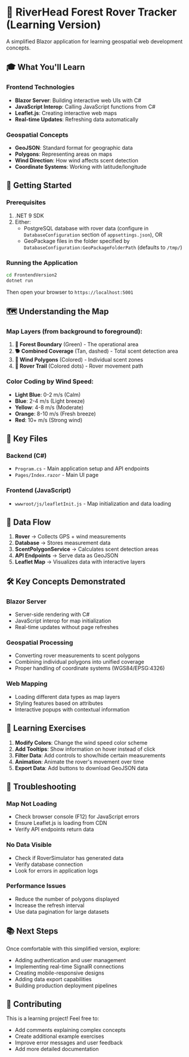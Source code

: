# 🌲 RiverHead Forest Rover Tracker (Learning Version)

A simplified Blazor application for learning geospatial web development concepts.

## 🎓 What You'll Learn

### Frontend Technologies
- **Blazor Server**: Building interactive web UIs with C#
- **JavaScript Interop**: Calling JavaScript functions from C#  
- **Leaflet.js**: Creating interactive web maps
- **Real-time Updates**: Refreshing data automatically

### Geospatial Concepts
- **GeoJSON**: Standard format for geographic data
- **Polygons**: Representing areas on maps
- **Wind Direction**: How wind affects scent detection
- **Coordinate Systems**: Working with latitude/longitude

## 🚀 Getting Started

### Prerequisites
1. .NET 9 SDK
2. Either:
   - PostgreSQL database with rover data (configure in `DatabaseConfiguration` section of `appsettings.json`), OR
   - GeoPackage files in the folder specified by `DatabaseConfiguration:GeoPackageFolderPath` (defaults to `/tmp/`)

### Running the Application
```bash
cd FrontendVersion2
dotnet run
```

Then open your browser to `https://localhost:5001`

## 🗺️ Understanding the Map

### Map Layers (from background to foreground):
1. **🌲 Forest Boundary** (Green) - The operational area
2. **🐕 Combined Coverage** (Tan, dashed) - Total scent detection area  
3. **💨 Wind Polygons** (Colored) - Individual scent zones
4. **📍 Rover Trail** (Colored dots) - Rover movement path

### Color Coding by Wind Speed:
- **Light Blue**: 0-2 m/s (Calm)
- **Blue**: 2-4 m/s (Light breeze)
- **Yellow**: 4-8 m/s (Moderate)
- **Orange**: 8-10 m/s (Fresh breeze)
- **Red**: 10+ m/s (Strong wind)

## 📁 Key Files

### Backend (C#)
- `Program.cs` - Main application setup and API endpoints
- `Pages/Index.razor` - Main UI page

### Frontend (JavaScript)
- `wwwroot/js/leafletInit.js` - Map initialization and data loading

## 🔄 Data Flow

1. **Rover** → Collects GPS + wind measurements
2. **Database** → Stores measurement data
3. **ScentPolygonService** → Calculates scent detection areas
4. **API Endpoints** → Serve data as GeoJSON
5. **Leaflet Map** → Visualizes data with interactive layers

## 🛠️ Key Concepts Demonstrated

### Blazor Server
- Server-side rendering with C#
- JavaScript interop for map initialization
- Real-time updates without page refreshes

### Geospatial Processing
- Converting rover measurements to scent polygons
- Combining individual polygons into unified coverage
- Proper handling of coordinate systems (WGS84/EPSG:4326)

### Web Mapping
- Loading different data types as map layers
- Styling features based on attributes
- Interactive popups with contextual information

## 🎯 Learning Exercises

1. **Modify Colors**: Change the wind speed color scheme
2. **Add Tooltips**: Show information on hover instead of click
3. **Filter Data**: Add controls to show/hide certain measurements
4. **Animation**: Animate the rover's movement over time
5. **Export Data**: Add buttons to download GeoJSON data

## 🔧 Troubleshooting

### Map Not Loading
- Check browser console (F12) for JavaScript errors
- Ensure Leaflet.js is loading from CDN
- Verify API endpoints return data

### No Data Visible
- Check if RoverSimulator has generated data
- Verify database connection
- Look for errors in application logs

### Performance Issues  
- Reduce the number of polygons displayed
- Increase the refresh interval
- Use data pagination for large datasets

## 📚 Next Steps

Once comfortable with this simplified version, explore:
- Adding authentication and user management
- Implementing real-time SignalR connections
- Creating mobile-responsive designs
- Adding data export capabilities
- Building production deployment pipelines

## 🤝 Contributing

This is a learning project! Feel free to:
- Add comments explaining complex concepts
- Create additional example exercises
- Improve error messages and user feedback
- Add more detailed documentation
